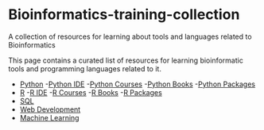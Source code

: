# Bioinformatics-training-collection
A collection of resources for learning about tools and languages related to Bioinformatics

This page contains a curated list of resources for learning bioinformatic tools and programming languages related to it.

- [Python](#Python)
    -[Python IDE](#PythonIDE)
    -[Python Courses](#PythonCourses)
    -[Python Books](#PythonBooks)
    -[Python Packages](#PythonPackages)
- [R](#R)
    -[R IDE](#RIDE)
    -[R Courses](#RCourses)
    -[R Books](#RBooks)
    -[R Packages](#RPackages)
- [SQL](#SQL)
- [Web Development](#WebDevelopment)
- [Machine Learning](#MachineLearning)

